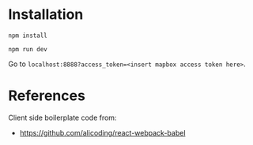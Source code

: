 # Installation

`npm install`

`npm run dev`

Go to `localhost:8888?access_token=<insert mapbox access token here>`.



# References

 Client side boilerplate code from:
- https://github.com/alicoding/react-webpack-babel

